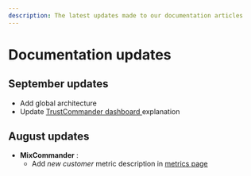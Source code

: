 ```yaml
---
description: The latest updates made to our documentation articles
---
```


# Documentation updates

## September updates

* Add global architecture
* Update [TrustCommander dashboard ](../features/data-quality.md)explanation

## August updates

* **MixCommander** : 
  * Add _new customer_ metric description in [metrics page](../features/data-quality.md)



